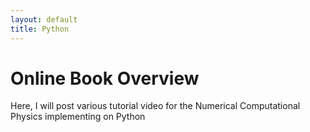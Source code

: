 ```yaml
---
layout: default
title: Python
---
```


# Online Book Overview

Here, I will post various tutorial video for the Numerical Computational Physics implementing on Python

